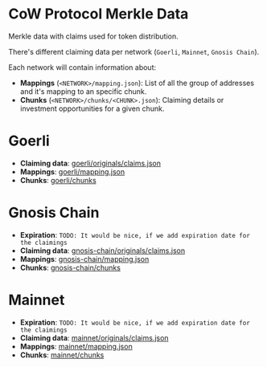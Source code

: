 # CoW Protocol Merkle Data

Merkle data with claims used for token distribution.

There's different claiming data per network (`Goerli`, `Mainnet`, `Gnosis Chain`).

Each network will contain information about:

- **Mappings** (`<NETWORK>/mapping.json`): List of all the group of addresses and it's mapping to an specific chunk.
- **Chunks** (`<NETWORK>/chunks/<CHUNK>.json`): Claiming details or investment opportunities for a given chunk.

# Goerli

- **Claiming data**: [goerli/originals/claims.json](goerli/originals/claims.json)
- **Mappings**: [goerli/mapping.json](goerli/mapping.json)
- **Chunks**: [goerli/chunks](goerli/chunks)

# Gnosis Chain

- **Expiration**: `TODO: It would be nice, if we add expiration date for the claimings`
- **Claiming data**: [gnosis-chain/originals/claims.json](gnosis-chain/originals/claims.json)
- **Mappings**: [gnosis-chain/mapping.json](gnosis-chain/mapping.json)
- **Chunks**: [gnosis-chain/chunks](gnosis-chain/chunks)

# Mainnet

- **Expiration**: `TODO: It would be nice, if we add expiration date for the claimings`
- **Claiming data**: [mainnet/originals/claims.json](mainnet/originals/claims.json)
- **Mappings**: [mainnet/mapping.json](mainnet/mapping.json)
- **Chunks**: [mainnet/chunks](mainnet/chunks)
